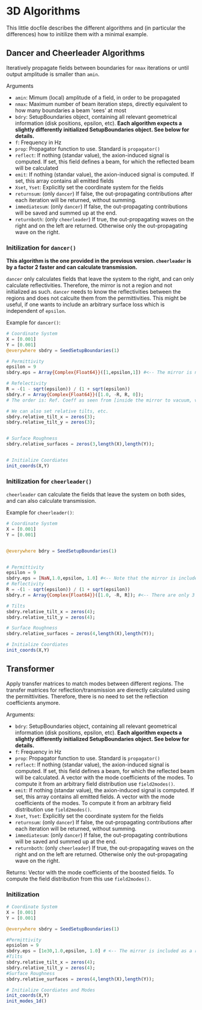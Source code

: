 # 3D Algorithms
This little docfile describes the different algorithms and (in particular the differences) how to initilize them with a minimal example.

## Dancer and Cheerleader Algorithms
Iteratively propagate fields between boundaries for `nmax` iterations or until output amplitude is smaller than `amin`.

Arguments
* `amin`:           Mimum (local) amplitude of a field, in order to be propagated
* `nmax`:           Maximum number of beam iteration steps, directly equivalent to how many boundaries a beam 'sees' at most
* `bdry`:           SetupBoundaries object, containing all relevant geometrical information (disk positions, epsilon, etc). **Each algorithm expects a slightly differently initialized SetupBoundaries object. See below for details.**
* `f`:              Frequency in Hz
* `prop`:           Propagator function to use. Standard is `propagator()`
* `reflect`:        If nothing (standar value), the axion-induced signal is computed.
                    If set, this field defines a beam, for which the reflected beam will be calculated
* `emit`:           If nothing (standar value), the axion-induced signal is computed.
                    If set, this array contains all emitted fields 
* `Xset`, `Yset`:   Explicitly set the coordinate system for the fields
* `returnsum`:      (only `dancer`) If false, the out-propagating contributions after each iteration will be returned, without summing.
* `immediatesum`:   (only `dancer`) If false, the out-propagating contributions will be saved and summed up at the end.
* `returnboth`:     (only `cheerleader`) If true, the out-propagating waves on the right and on the left are returned. Otherwise only the out-propagating wave on the right.

### Initilization for `dancer()`
**This algorithm is the one provided in the previous version. `cheerleader` is by a factor 2 faster and can calculate transmission.**

`dancer` only calculates fields that leave the system to the right, and can only calculate reflectivities. Therefore, the mirror is not a region and not initialized as such.
`dancer` needs to know the reflectivities between the regions and does not calculte them from the permittivities. This might be useful, if one wants to include an arbitrary surface loss which is independent of `epsilon`.

Example for `dancer()`:
```julia
# Coordinate System
X = [0.001]
Y = [0.001]
@everywhere sbdry = SeedSetupBoundaries(1)

# Permittivity
epsilon = 9
sbdry.eps = Array{Complex{Float64}}([1,epsilon,1]) #<-- The mirror is not included as a region

# Refelectivity
R = -(1 - sqrt(epsilon)) / (1 + sqrt(epsilon))
sbdry.r = Array{Complex{Float64}}([1.0, -R, R, 0]); 
# The order is: Ref. Coeff as seen from [inside the mirror to vacuum, vacuum to disk, disk to vacuum, vacuum to receiver (should be 0)]

# We can also set relative tilts, etc.
sbdry.relative_tilt_x = zeros(3);
sbdry.relative_tilt_y = zeros(3);


# Surface Roughness
sbdry.relative_surfaces = zeros(3,length(X),length(Y));


# Initialize Coordiates
init_coords(X,Y)
```

### Initilization for `cheerleader()`
`cheerleader` can calculate the fields that leave the system on both sides, and can also calculate transmission.

Example for `cheerleader()`:
```julia
# Coordinate System
X = [0.001]
Y = [0.001]


@everywhere bdry = SeedSetupBoundaries(1)


# Permittivity
epsilon = 9
sbdry.eps = [NaN,1.0,epsilon, 1.0] #<-- Note that the mirror is included with a NaN, but we have 4 regions
# Reflectivity
R = -(1 - sqrt(epsilon)) / (1 + sqrt(epsilon))
sbdry.r = Array{Complex{Float64}}([1.0, -R, R]); #<-- There are only 3 boundaries between regions, so 3 reflectivities

# Tilts
sbdry.relative_tilt_x = zeros(4);
sbdry.relative_tilt_y = zeros(4);

# Surface Roughness
sbdry.relative_surfaces = zeros(4,length(X),length(Y));

# Initialize Coordiates
init_coords(X,Y)
```


## Transformer
Apply transfer matrices to match modes between different regions.
The transfer matrices for reflection/transmission are dierectly calculated using the permittivities. Therefore, there is no need to set the reflection coefficients anymore.

Arguments:
* `bdry`:           SetupBoundaries object, containing all relevant geometrical information (disk positions, epsilon, etc). **Each algorithm expects a slightly differently initialized SetupBoundaries object. See below for details.**
* `f`:              Frequency in Hz
* `prop`:           Propagator function to use. Standard is `propagator()`
* `reflect`:        If nothing (standar value), the axion-induced signal is computed.
                    If set, this field defines a beam, for which the reflected beam will be calculated.
                    A vector with the mode coefficients of the modes. To compute it from an arbitrary field distribution use `field2modes()`.
* `emit`:           If nothing (standar value), the axion-induced signal is computed.
                    If set, this array contains all emitted fields.
                    A vector with the mode coefficients of the modes. To compute it from an arbitrary field distribution use `field2modes()`.
* `Xset`, `Yset`:   Explicitly set the coordinate system for the fields
* `returnsum`:      (only `dancer`) If false, the out-propagating contributions after each iteration will be returned, without summing.
* `immediatesum`:   (only `dancer`) If false, the out-propagating contributions will be saved and summed up at the end.
* `returnboth`:     (only `cheerleader`) If true, the out-propagating waves on the right and on the left are returned. Otherwise only the out-propagating wave on the right.

Returns:
Vector with the mode coefficients of the boosted fields. To compute the field distribution from this use `field2modes()`.

### Initilization
```julia
# Coordinate System
X = [0.001]
Y = [0.001]

@everywhere sbdry = SeedSetupBoundaries(1)

#Permittivity
epsiolon = 9
sbdry.eps = [1e30,1.0,epsilon, 1.0] # <-- The mirror is included as a region with high permittivity
#Tilts
sbdry.relative_tilt_x = zeros(4);
sbdry.relative_tilt_y = zeros(4);
#Surface Roughness
sbdry.relative_surfaces = zeros(4,length(X),length(Y)); 

# Initialize Coordiates and Modes
init_coords(X,Y)
init_modes_1d()
```
